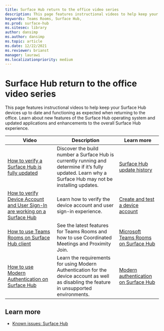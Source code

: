 ```yaml
---
title: Surface Hub return to the office video series
description: This page features instructional videos to help keep your Surface Hub devices up to date and functioning as expected
keywords: Teams Rooms, Surface Hub, 
ms.prod: surface-hub
ms.sitesec: library
author: dansimp
ms.author: dansimp
ms.topic: article
ms.date: 12/22/2021
ms.reviewer: brianst
manager: laurawi
ms.localizationpriority: medium
---
```


# Surface Hub return to the office video series 

This page features instructional videos to help keep your Surface Hub devices up to date and functioning as expected when returning to the office.  Learn about new features of the Surface Hub operating system and updated applications and enhancements to the overall Surface Hub experience.
 
| Video                                                                                                        | Description                                                                                                                                              | Learn more
| ------------------------------------------------------------------------------------------------------------ | -------------------------------------------------------------------------------------------------------------------------------------------------------- | ---------------------------------------------------------------------------------------------------------------------|
| [How to verify a Surface Hub is fully updated](https://youtu.be/rxL5cUS_3TA)                                 | Discover the build number a Surface Hub is currently running and determine if it’s fully updated. Learn why a Surface Hub may not be installing updates. | [Surface Hub update history](surface-hub-update-history.md)                                                          |                                                                                                                                     |
| [How to verify Device Account and User Sign-In are working on a Surface Hub](https://youtu.be/GDACltfrIdA)   | Learn how to verify the device account and user sign-in experience.                                                                                      | [Create and test a device account](create-and-test-a-device-account-surface-hub.md#account-verification-and-testing) |
| [How to use Teams Rooms on Surface Hub client](https://youtu.be/1NzbvPkBC-s)                                 | See the latest features for Teams Rooms and how to use Coordinated Meetings and Proximity Join.                                                          | [Microsoft Teams Rooms on Surface Hub](surface-hub-teams-rooms.md)                                                   |
| [How to use Modern Authentication on Surface Hub](https://youtu.be/6d2WAs9bC0o)                              | Learn the requirements for using Modern Authentication for the device account as well as disabling the feature in unsupported environments.              | [Modern authentication on Surface Hub](surface-hub-modern-auth.md)                                                   |

## Learn more

- [Known issues: Surface Hub](surface-hub-2020-team-update-known-issues)


